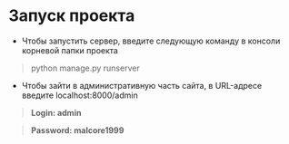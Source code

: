 # Запуск проекта
- Чтобы запустить сервер, введите следующую команду в консоли корневой папки проекта
> python manage.py runserver

- Чтобы зайти в административную часть сайта, в URL-адресе введите localhost:8000/admin
> **Login: admin**

> **Password: malcore1999**